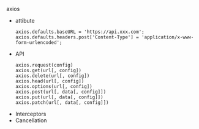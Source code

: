 axios

- attibute
    ```javasript
    axios.defaults.baseURL = 'https://api.xxx.com';
    axios.defaults.headers.post['Content-Type'] = 'application/x-www-form-urlencoded';
    ```
- API
    ```javasript
    axios.request(config)
    axios.get(url[, config])
    axios.delete(url[, config])
    axios.head(url[, config])
    axios.options(url[, config])
    axios.post(url[, data[, config]])
    axios.put(url[, data[, config]])
    axios.patch(url[, data[, config]])
    ```
- Interceptors
- Cancellation